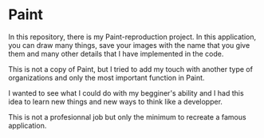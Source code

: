 # Paint

In this repository, there is my Paint-reproduction project. In this application, you can draw many things, save your images with the name that you give them and many other details that I have implemented in the code.

This is not a copy of Paint, but I tried to add my touch with another type of organizations and only the most important function in Paint.

I wanted to see what I could do with my begginer's ability and I had this idea to learn new things and new ways to think like a developper.

This is not a profesionnal job but only the minimum to recreate a famous application.

